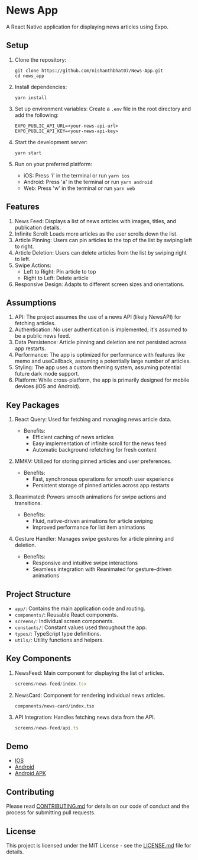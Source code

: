 # News App

A React Native application for displaying news articles using Expo.

## Setup

1. Clone the repository:
   ```
   git clone https://github.com/nishanthbhat07/News-App.git
   cd news_app
   ```

2. Install dependencies:
   ```
   yarn install
   ```

3. Set up environment variables:
   Create a `.env` file in the root directory and add the following:
   ```
   EXPO_PUBLIC_API_URL=<your-news-api-url>
   EXPO_PUBLIC_API_KEY=<your-news-api-key>
   ```

4. Start the development server:
   ```
   yarn start
   ```

5. Run on your preferred platform:
   - iOS: Press 'i' in the terminal or run `yarn ios`
   - Android: Press 'a' in the terminal or run `yarn android`
   - Web: Press 'w' in the terminal or run `yarn web`

## Features

1. News Feed: Displays a list of news articles with images, titles, and publication details.
2. Infinite Scroll: Loads more articles as the user scrolls down the list.
3. Article Pinning: Users can pin articles to the top of the list by swiping left to right.
4. Article Deletion: Users can delete articles from the list by swiping right to left.
5. Swipe Actions:
   - Left to Right: Pin article to top
   - Right to Left: Delete article
6. Responsive Design: Adapts to different screen sizes and orientations.

## Assumptions

1. API: The project assumes the use of a news API (likely NewsAPI) for fetching articles.
2. Authentication: No user authentication is implemented; it's assumed to be a public news feed.
3. Data Persistence: Article pinning and deletion are not persisted across app restarts.
4. Performance: The app is optimized for performance with features like memo and useCallback, assuming a potentially large number of articles.
5. Styling: The app uses a custom theming system, assuming potential future dark mode support.
6. Platform: While cross-platform, the app is primarily designed for mobile devices (iOS and Android).

## Key Packages

1. React Query: Used for fetching and managing news article data.
   - Benefits:
     - Efficient caching of news articles
     - Easy implementation of infinite scroll for the news feed
     - Automatic background refetching for fresh content

2. MMKV: Utilized for storing pinned articles and user preferences.
   - Benefits:
     - Fast, synchronous operations for smooth user experience
     - Persistent storage of pinned articles across app restarts

3. Reanimated: Powers smooth animations for swipe actions and transitions.
   - Benefits:
     - Fluid, native-driven animations for article swiping
     - Improved performance for list item animations

4. Gesture Handler: Manages swipe gestures for article pinning and deletion.
   - Benefits:
     - Responsive and intuitive swipe interactions
     - Seamless integration with Reanimated for gesture-driven animations

## Project Structure

- `app/`: Contains the main application code and routing.
- `components/`: Reusable React components.
- `screens/`: Individual screen components.
- `constants/`: Constant values used throughout the app.
- `types/`: TypeScript type definitions.
- `utils/`: Utility functions and helpers.

## Key Components

1. NewsFeed: Main component for displaying the list of articles.
   ```typescript
   screens/news-feed/index.tsx
   ```

2. NewsCard: Component for rendering individual news articles.
   ```typescript:
   components/news-card/index.tsx
   ```

3. API Integration: Handles fetching news data from the API.
   ```typescript
   screens/news-feed/api.ts
   ```

## Demo
- [IOS](https://drive.google.com/file/d/1JmfuxBjMdwM13V9BqZAXe7VePhVUNVv5/view?usp=sharing)
- [Android](https://drive.google.com/file/d/12krY_EUyPjF5H75mjnI0T2DqfLRPULC7/view?usp=sharing)
- [Android APK](https://drive.google.com/file/d/13AALL_0SV4gqjgTQ-vnXEWaLVG_wfE_0/view?usp=sharing)


## Contributing

Please read [CONTRIBUTING.md](CONTRIBUTING.md) for details on our code of conduct and the process for submitting pull requests.

## License

This project is licensed under the MIT License - see the [LICENSE.md](LICENSE.md) file for details.
